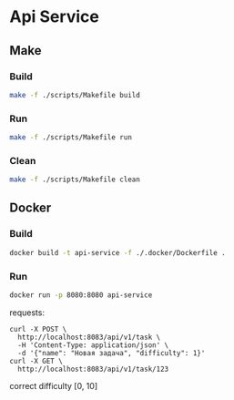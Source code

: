# Api Service

## Make
### Build
```bash
make -f ./scripts/Makefile build
```

### Run
```bash
make -f ./scripts/Makefile run
```

### Clean
```bash
make -f ./scripts/Makefile clean
```

## Docker

### Build
```bash
docker build -t api-service -f ./.docker/Dockerfile .
```

### Run
```bash
docker run -p 8080:8080 api-service
```

requests:
```
curl -X POST \                
  http://localhost:8083/api/v1/task \
  -H 'Content-Type: application/json' \
  -d '{"name": "Новая задача", "difficulty": 1}'
curl -X GET \ 
  http://localhost:8083/api/v1/task/123
```
correct difficulty [0, 10]